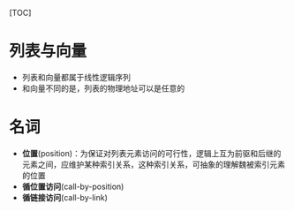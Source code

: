 [TOC]

# 列表与向量
- 列表和向量都属于线性逻辑序列
- 和向量不同的是，列表的物理地址可以是任意的

# 名词
- **位置**(position)：为保证对列表元素访问的可行性，逻辑上互为前驱和后继的元素之间，应维护某种索引关系，这种索引关系，可抽象的理解魏被索引元素的位置
- **循位置访问**(call-by-position)
- **循链接访问**(call-by-link)